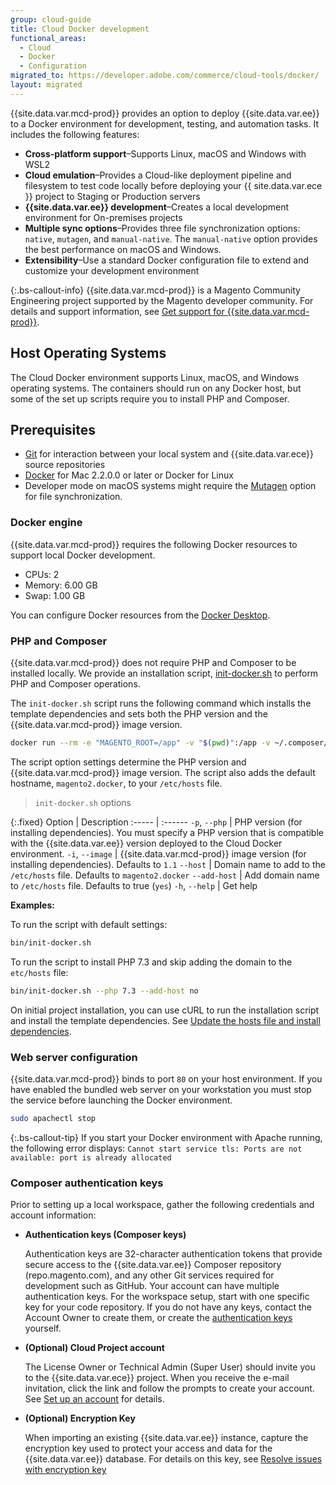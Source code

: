 ```yaml
---
group: cloud-guide
title: Cloud Docker development
functional_areas:
  - Cloud
  - Docker
  - Configuration
migrated_to: https://developer.adobe.com/commerce/cloud-tools/docker/
layout: migrated
---
```


{{site.data.var.mcd-prod}} provides an option to deploy {{site.data.var.ee}} to a Docker environment for development, testing, and automation tasks. It includes the following features:

-  **Cross-platform support**–Supports Linux, macOS and Windows with WSL2
-  **Cloud emulation**–Provides a Cloud-like deployment pipeline and filesystem to test code locally before deploying your {{ site.data.var.ece }} project to Staging or Production servers
-  **{{site.data.var.ee}} development**–Creates a local development environment for On-premises projects
-  **Multiple sync options**–Provides three file synchronization options: `native`, `mutagen`, and `manual-native`. The `manual-native` option provides the best performance on macOS and Windows.
-  **Extensibility**–Use a standard Docker configuration file to extend and customize your development environment

{:.bs-callout-info}
{{site.data.var.mcd-prod}} is a Magento Community Engineering project supported by the Magento developer community. For details and support information, see [Get support for {{site.data.var.mcd-prod}}][].

## Host Operating Systems

The Cloud Docker environment supports Linux, macOS, and Windows operating systems. The containers should run on any Docker host, but some of the set up scripts require you to install PHP and Composer.

## Prerequisites

-  [Git] for interaction between your local system and {{site.data.var.ece}} source repositories
-  [Docker] for Mac 2.2.0.0 or later or Docker for Linux
-  Developer mode on macOS systems might require the [Mutagen] option for file synchronization.

### Docker engine

{{site.data.var.mcd-prod}} requires the following Docker resources to support local Docker development.

-  CPUs: 2
-  Memory: 6.00 GB
-  Swap: 1.00 GB

You can configure Docker resources from the [Docker Desktop].

### PHP and Composer

{{site.data.var.mcd-prod}} does not require PHP and Composer to be installed locally. We provide an installation script, [init-docker.sh] to perform PHP and Composer operations.

The `init-docker.sh` script runs the following command which installs the template dependencies and sets both the PHP version and the {{site.data.var.mcd-prod}} image version.

```bash
docker run --rm -e "MAGENTO_ROOT=/app" -v "$(pwd)":/app -v ~/.composer/cache:/root/.composer/cache "magento/magento-cloud-docker-php:${PHP_VERSION}-cli-${IMAGE_VERSION}" composer install --ansi
```

The script option settings determine the PHP version and {{site.data.var.mcd-prod}} image version. The script also adds the default hostname, `magento2.docker`, to your `/etc/hosts` file.

> `init-docker.sh` options

{:.fixed}
Option | Description
:----- | :------
`-p`, `--php` | PHP version (for installing dependencies). You must specify a PHP version that is compatible with the {{site.data.var.ee}} version deployed to the Cloud Docker environment.
`-i`, `--image` |  {{site.data.var.mcd-prod}} image version (for installing dependencies). Defaults to `1.1`
`--host` | Domain name to add to the `/etc/hosts` file. Defaults to `magento2.docker`
`--add-host` | Add domain name to `/etc/hosts` file. Defaults to true (`yes`)
`-h`, `--help` | Get help

**Examples:**

To run the script with default settings:

```bash
bin/init-docker.sh
```

To run the script to install PHP 7.3 and skip adding the domain to the `etc/hosts` file:

```bash
bin/init-docker.sh --php 7.3 --add-host no
```

On initial project installation, you can use cURL to run the installation script and install the template dependencies. See [Update the hosts file and install dependencies].

### Web server configuration

{{site.data.var.mcd-prod}} binds to port `80` on your host environment. If you have enabled the bundled web server on your workstation you must stop the service before launching the Docker environment.

```bash
sudo apachectl stop
```

{:.bs-callout-tip}
If you start your Docker environment with Apache running, the following error displays: `Cannot start service tls: Ports are not available: port is already allocated`

### Composer authentication keys

Prior to setting up a local workspace, gather the following credentials and account information:

-  **Authentication keys (Composer keys)**

    Authentication keys are 32-character authentication tokens that provide secure access to the {{site.data.var.ee}} Composer repository (repo.magento.com), and any other Git services required for development such as GitHub. Your account can have multiple authentication keys. For the workspace setup, start with one specific key for your code repository. If you do not have any keys, contact the Account Owner to create them, or create the [authentication keys] yourself.

-  **(Optional) Cloud Project account**

   The License Owner or Technical Admin (Super User) should invite you to the {{site.data.var.ece}} project. When you receive the e-mail invitation, click the link and follow the prompts to create your account. See [Set up an account] for details.

-  **(Optional) Encryption Key**

   When importing an existing {{site.data.var.ee}} instance, capture the encryption key used to protect your access and data for the {{site.data.var.ee}} database. For details on this key, see [Resolve issues with encryption key]

<!--Link definitions-->

[Git]: https://git-scm.com/book/en/v2/Getting-Started-Installing-Git
[Docker Compose]: https://docs.docker.com/compose/
[Docker]: https://www.docker.com/get-started
[Docker desktop]: https://docs.docker.com/desktop/#configure-docker-desktop
[init-docker.sh]: https://github.com/magento/magento-cloud-docker/blob/develop/bin/init-docker.sh
[Mutagen]: https://mutagen.io/documentation/introduction/installation
[authentication keys]: {{site.baseurl}}/guides/v2.3/install-gde/prereq/connect-auth.html
[Magento Cloud template]: https://github.com/magento/magento-cloud
[Set up an account]: {{site.baseurl}}/cloud/before/before-workspace.html#newaccount
[Resolve issues with encryption key]: https://support.magento.com/hc/en-us/articles/360033978652
[Update the hosts file and install dependencies]: {{site.baseurl}}/cloud/docker/docker-installation.html#update-the-hosts-file-and-install-dependencies
[{{site.data.var.mcd-package}} GitHub repository]: https://github.com/magento/magento-cloud-docker
[Get support for {{site.data.var.mcd-prod}}]: {{site.baseurl}}/cloud/docker/docker-troubleshooting.html
